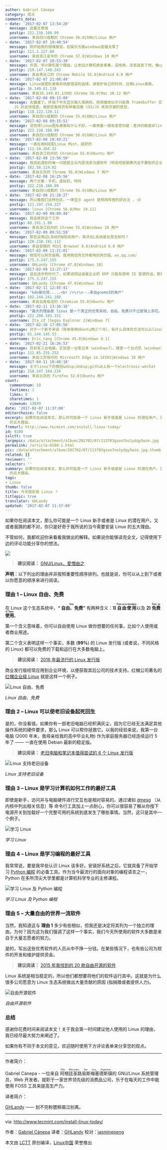 ```yaml
---
author: Gabriel Cánepa
category: 观点
comments_data:
- date: '2017-02-07 13:54:20'
  message: 这篇文章强
  postip: 222.210.108.99
  username: 来自四川成都的 Chrome 56.0|GNU/Linux 用户
- date: '2017-02-07 19:48:54'
  message: 刚开始真的很难接受，在娱乐方面windows底蕴太厚了
  postip: 111.2.127.60
  username: 来自浙江金华的 Chrome 57.0|Windows 10 用户
- date: '2017-02-07 20:53:39'
  message: 开源，学计算机是个理由，让老旧计算机焕发青春，没啥用，该丢就丢了吧，像cpu是凌动系列的，弱爆了，就最生活中简单的问题，我有次工作，有一网站你必须登录，网站只能用IE浏览器，咋整，用win系统，还是linux里用wine,网银
  postip: 219.147.140.243
  username: 来自黑龙江的 Chrome Mobile 55.0|Android 6.0 用户
- date: '2017-02-07 21:08:49'
  message: Linux装图形桌面系统是错误的选择。请爱护自己的时间，远离Linux桌面。
  postip: 36.149.81.138
  username: 来自36.149.81.138的 Chrome 56.0|Mac 10.12 用户
- date: '2017-02-08 09:13:09'
  message: 太偏激了。终端下中文显示输入很麻烦。视频播放似乎只能靠 framebuffer 实现，能不能支持 4K 不清楚， 不过好歹有可以用的解决方法。网页浏览问题最大，纯粹字符界面下难以完美再现页面布局，现在几个文字终端浏览器，对
    JS 的支持很差。用那些看网页有种看加载 CSS/JS 失败页面的感觉。
  postip: 118.122.120.11
  username: 来自四川成都的 Chrome 55.0|GNU/Linux 用户
- date: '2017-02-08 09:15:51'
  message: 没觉得linux图形桌面有什么不好，一直用着～很有意思的是：差评的都是非linux用户，哈哈
  postip: 222.210.108.99
  username: 来自四川成都的 Chrome 56.0|GNU/Linux 用户
- date: '2017-02-08 10:49:21'
  message: 一直在用KDE配Linux Mint，挺好的
  postip: 112.10.164.32
  username: 来自浙江杭州的 Chromium 55.0|Ubuntu 用户
- date: '2017-02-08 13:56:59'
  message: 我目前遇到的唯一问题是企业内部消息沟通软件（明说吧就是腾讯这不要脸的企业微信）我只好用回windows。别跟我提wine，确实不好用。
  postip: 182.50.119.82
  username: 来自北京的 Chrome 56.0|Windows 7 用户
- date: '2017-02-08 16:25:56'
  message: 两个方案：手机，虚拟机，呵呵
  postip: 222.210.108.99
  username: 来自四川成都的 Chrome 56.0|GNU/Linux 用户
- date: '2017-02-08 21:28:27'
  message: 所以像我们这种社区，一律显示 agent 是明辨阵营的好办法 ，:D
  postip: 111.197.254.227
  username: linux [Chrome 56.0|Mac 10.11]
- date: '2017-02-09 09:09:49'
  message: 我会放弃这个工作
  postip: 60.191.1.98
  username: 来自浙江杭州的 Chrome 55.0|Windows 10 用户
- date: '2017-02-09 09:51:59'
  message: 那些没用过L系统的W系统用户，来评论L系统是在秀无知吗？
  postip: 120.210.191.112
  username: 来自安徽的 MIUI Browser 8.6|Android 6.0 用户
- date: '2017-02-09 11:21:01'
  message: 微信可以网页版啊。我用微信传文件都用的网页版。wx.qq.com/
  postip: 175.3.247.155
  username: GHLandy [Chrome 47.0|Windows 10]
- date: '2017-02-09 11:27:17'
  message: 这在进步的时代了，如果说网站或者企业的 ERP 只能有使用 IE 登录的话，那是在是悲伤啊。
  postip: 175.3.247.155
  username: GHLandy [Chrome 47.0|Windows 10]
- date: '2017-02-11 12:45:41'
  message: "kde是垃圾.....<br />\r\n---来自gnome3的用户"
  postip: 182.244.241.188
  username: 来自云南临沧的 Chromium 55.0|Ubuntu 用户
- date: '2017-02-11 13:16:16'
  message: "最大的理由是 linux 是一个真正的优秀系统，自由、免费只不过是锦上添花。<br />\r\n好的东西，收费也有人用。<br />\r\n不好的东西，免费也没人用。"
  postip: 222.208.103.151
  username: Ita_zZ [Sogou Explorer 2|Windows 7]
- date: '2017-02-16 17:05:56'
  message: 对于一个新手来说（简单使用Ubuntu两三个月），有什么具体的方法可以从linux下获取一个TCP网络连接的传输时延、时延抖动、吞吐量（带宽）、丢包率这些具体的数据吗？由于很不熟悉很多命令与内核架构或者一些强大的潜在的工具，本人找了好久都没有得到一些可观的建议，恳请指教哇。
  postip: 61.144.145.53
  username: Eric_tang [Chrome 45.0|Windows 8.1]
- date: '2017-02-21 16:26:53'
  message: 目前有三台电脑，实验室一台笔记本（windows7），寝室一个台式机（windows7），还有一个mini主机（装的CentOS，主要用来局域网web服务器的）
  postip: 112.85.255.252
  username: 来自江苏徐州的 Microsoft Edge 14.14393|Windows 10 用户
- date: '2017-04-11 10:48:18'
  message: 关于linux下的微信&nbsp;&nbsp;github上有一个electronic-wechat
  postip: 218.247.184.234
  username: 来自北京的 Firefox 52.0|Ubuntu 用户
count:
  commentnum: 19
  favtimes: 1
  likes: 0
  sharetimes: 1
  viewnum: 13899
date: '2017-02-07 11:37:00'
editorchoice: false
excerpt: 如果你在阅读本文，那么你可能是一个 Linux 新手或者是 Linux 的潜在用户。又或者我猜的都不对，你只是好奇于我所说的当今需要安装 Linux
  的五大理由。
fromurl: http://www.tecmint.com/install-linux-today/
id: 8180
islctt: true
largepic: /data/attachment/album/201702/07/113703gsoo7no1ydqy5wze.jpg
permalink: /article-8180-1.html
pic: /data/attachment/album/201702/07/113703gsoo7no1ydqy5wze.jpg.thumb.jpg
related: []
reviewer: ''
selector: ''
summary: 如果你在阅读本文，那么你可能是一个 Linux 新手或者是 Linux 的潜在用户。又或者我猜的都不对，你只是好奇于我所说的当今需要安装 Linux
  的五大理由。
tags:
- Linux
thumb: false
title: 今天就安装 Linux ！
titlepic: true
translator: GHLandy
updated: '2017-02-07 11:37:00'
---
```


如果你在阅读本文，那么你可能是一个 Linux 新手或者是 Linux 的潜在用户。又或者我猜的都不对，你只是好奇于我所说的当今需要安装 Linux 的五大理由。


不管如何，我都欢迎你来看看我做出的解释。如果说你能够读完全文，记得使用下边的评论功能分享你的想法。


![](/data/attachment/album/201702/07/113703gsoo7no1ydqy5wze.jpg)



> 
> **建议阅读：** [GNU/Linux，爱憎由之](/article-8195-1.html)
> 
> 
> 


**声明**：以下列出的理由并非按照重要性顺序排列。也就是说，你可以从上到下或者以你愿意的顺序来进行阅读。


### 理由 1 – Linux 自由、免费


在 Linux 这个生态系统中，**“<ruby> 自由、免费 <rp>  （ </rp> <rt>  free </rt> <rp>  ） </rp></ruby>”** 有两种含义：**1) <ruby> 自由使用 <rp>  （ </rp> <rt>  Free as in freedom </rt> <rp>  ） </rp></ruby>** 以及 **2) <ruby> 免费使用 <rp>  （ </rp> <rt>  Free as in beer </rt> <rp>  ） </rp></ruby>**。


第一个含义意味着，你可以自由使用 Linux 做你想要的任何事，比如个人使用或者商业用途。


第二个含义表明这样一个事实，多数 (**99%**) 的 Linux 发行版 (或者说，不同风格的 Linux) 都可以免费的下载和运行在大多数电脑上。



> 
> **建议阅读：** [2016 年最流行的 Linux 发行版](http://www.tecmint.com/top-best-linux-distributions-2016/)
> 
> 
> 


商业发行版经常应用到企业环境，以便获取其后公司的技术支持。红帽公司著名的 [红帽企业级 Linux](/article-3349-1.html) 就是这样一个例子。


![Linux 自由、免费](/data/attachment/album/201702/07/113720u4jct4kqzmcrs8jv.png)


*Linux 自由、免费*


### 理由 2 – Linux 可以使老旧设备起死回生


是的，你没看错。如果你有一部老旧电脑已经积满灰尘，因为它已经无法满足其他操作系统的硬件要求，那么 Linux 可以帮你拯救它。以我的经验来说，我第一台电脑 (2000 年末，我母亲给我的高中毕业礼物) 作为家庭服务器已经连续运行 5 年了 —— 一直在使用 Debian 最新的稳定版。



> 
> **建议阅读：** [老旧电脑和笔记本值得尝试的 6 个 Linux 发行版](http://www.tecmint.com/linux-distributions-for-old-computers/)
> 
> 
> 


![Linux 支持老旧设备](/data/attachment/album/201702/07/113721npfr4tg60etn6pr0.jpg)


*Linux 支持老旧设备*


### 理由 3 – Linux 是学习计算机如何工作的最好工具


即使是新手，访问并与电脑硬件进行交互也是相对容易的。通过诸如 [dmesg](https://linux.cn/tag-dmesg.html) （从内核中列出相关信息）等 命令行工具加上一点耐心，你可以很容易了解从你按下电源开关到加载好一个完整可用的系统到底发生了哪些事情。当然，这只是其中一个例子。


![学习 Linux](/data/attachment/album/201702/07/113721dqgptgpgppporp2j.jpg)


*学习 Linux*


### 理由 4 – Linux 是学习编程的最好工具


我常常说，要是我早些认识 Linux 该多好。安装好系统之后，它就具备了开始学习 [Python 编程](https://linux.cn/tag-python.html) 的必备工具。作为当今最流行的面向对象的编程语言之一，Python 在多所顶尖大学里都是计算机科学专业的主修课程。


![学习 Linux 及 Python 编程](/data/attachment/album/201702/07/113722h6b7n7cnwxbv7vvd.png)


*学习 Linux 及 Python 编程*


### 理由 5 – 大量自由的世界一流软件


当然，我知道这与 **理由 1** 多少有些相似，但我还是决定将其列为一个独立的理由。为何？因为这为我们强调了这样一个事实，我们今天所使用的软件大多数是来自于大量志愿者的努力。


是的，写出这些优秀软件的人员从中不挣一分钱。在某些情况下，也有些公司为软件的开发和维护提供资金。



> 
> **建议阅读：** [2015 年我找到的 20 款自由开源的软件](http://www.tecmint.com/best-free-open-source-softwares-of-2015/)
> 
> 
> 


Linux 系统是相当稳定的，所以他们都想要将他们的软件运行其中。这就是为什么很多公司愿意为 Linux 生态系统做出大量贡献的原因 (指捐赠或者提供人力)。


![自由开源软件](/data/attachment/album/201702/07/113723ifp4bzgccqp2gr2p.jpg)


*自由开源软件*


### 总结


感谢你花费时间来阅读本文！关于我会第一时间建议他人使用的 Linux 的理由，我已经尽最大努力来阐述了。


如果你有不同于本文的意见，欢迎随时使用下方评论表单来分享您的观点。




---


作者简介：


Gabriel Cánepa - 一位来自<ruby> 阿根廷圣路易斯梅塞德斯镇 <rp>  （ </rp> <rt>  Villa Mercedes, San Luis, Argentina </rt> <rp>  ） </rp></ruby> 的 GNU/Linux 系统管理员，Web 开发者。就职于一家世界领先级的消费品公司，乐于在每天的工作中能使用 FOSS 工具来提高生产力。


译者简介：


[GHLandy](http://GHLandy.com) —— 划不完粉腮柳眉泣别离。




---


via: <http://www.tecmint.com/install-linux-today/>


作者：[Gabriel Cánepa](http://www.tecmint.com/install-linux-today/) 译者：[GHLandy](https://github.com/GHLandy) 校对：[jasminepeng](https://github.com/jasminepeng)


本文由 [LCTT](https://github.com/LCTT/TranslateProject) 原创编译，[Linux中国](https://linux.cn/) 荣誉推出